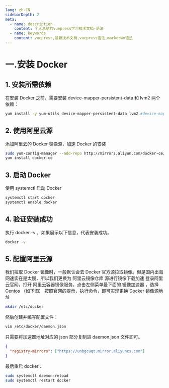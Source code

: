 ```yaml
---
lang: zh-CN
sidebarDepth: 2
meta:
  - name: description
    content: 个人总结的vuepress学习技术文档-语法
  - name: keywords
    content: vuepress,最新技术文档,vuepress语法,markdown语法
---
```


# 一.安装 Docker

## 1. 安装所需依赖

在安装 Docker 之前，需要安装 device-mapper-persistent-data 和 lvm2 两个依赖：

```bash
yum install -y yum-utils device-mapper-persistent-data lvm2 #device-mapper-persistent-data: 存储驱动，Linux 上的许多高级卷管理技术,lvm: 逻辑卷管理器，用于创建逻辑磁盘分区使用
```

## 2. 使用阿里云源

添加阿里云的 Docker 镜像源，加速 Docker 的安装

```bash
sudo yum-config-manager --add-repo http://mirrors.aliyun.com/docker-ce/linux/centos/docker-ce.repo
yum install docker-ce
```

## 3. 启动 Docker

使用 systemctl 启动 Docker

```bash
systemctl start docker
systemctl enable docker
```

## 4. 验证安装成功

执行 docker -v ，如果展示以下信息，代表安装成功。

```bash
docker -v
```

## 5. 配置阿里云源

我们拉取 Docker 镜像时，一般默认会去 Docker 官方源拉取镜像。但是国内出海网速实在是太慢，所以我们更换为 阿里云镜像仓库 源进行镜像下载加速
登录阿里云官网，打开 阿里云容器镜像服务。点击左侧菜单最下面的 镜像加速器 ，选择 Centos （如下图）
按照官网的提示，执行命令，即可实现更换 Docker 镜像源地址

```bash
mkdir /etc/docker
```

然后创建并编写配置文件：

```bash
vim /etc/docker/daemon.json
```

只需要将加速器地址对应的 json 部分复制进 daemon.json 文件即可。

```json
{
  "registry-mirrors": ["https://unbgcuqt.mirror.aliyuncs.com"]
}
```

最后重启 docker：

```bash
sudo systemctl daemon-reload
sudo systemctl restart docker
```
